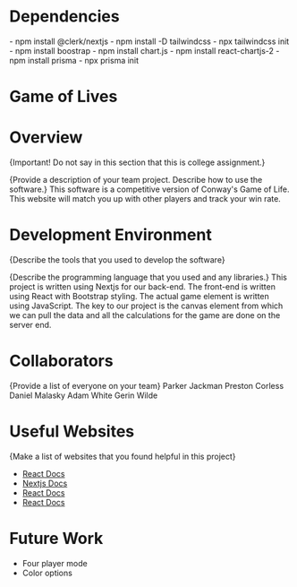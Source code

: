 <h1> Dependencies</h1>
- npm install @clerk/nextjs
- npm install -D tailwindcss
- npx tailwindcss init
- npm install boostrap
- npm install chart.js
- npm install react-chartjs-2
- npm install prisma 
- npx prisma init

# Game of Lives

# Overview

{Important! Do not say in this section that this is college assignment.}

{Provide a description of your team project. Describe how to use the software.}
This software is a competitive version of Conway's Game of Life. This website will match you up with other players and track your win rate.

# Development Environment

{Describe the tools that you used to develop the software}

{Describe the programming language that you used and any libraries.}
This project is written using Nextjs for our back-end. The front-end is written using React with Bootstrap styling. The actual game element is written using JavaScript. The key to our project is the canvas element from which we can pull the data and all the calculations for the game are done on the server end.

# Collaborators

{Provide a list of everyone on your team}
Parker Jackman
Preston Corless
Daniel Malasky
Adam White
Gerin Wilde

# Useful Websites

{Make a list of websites that you found helpful in this project}

- [React Docs](https://react.dev)
- [Nextjs Docs](https://nextjs.org/learn?utm_source=next-site&utm_medium=homepage-cta&utm_campaign=home)
- [React Docs](https://react.dev)
- [React Docs](https://react.dev)

# Future Work

- Four player mode
- Color options